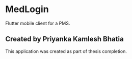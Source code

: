 # MedLogin

Flutter mobile client for a PMS.

## Created by Priyanka Kamlesh Bhatia

This application was created as part of thesis completion.
